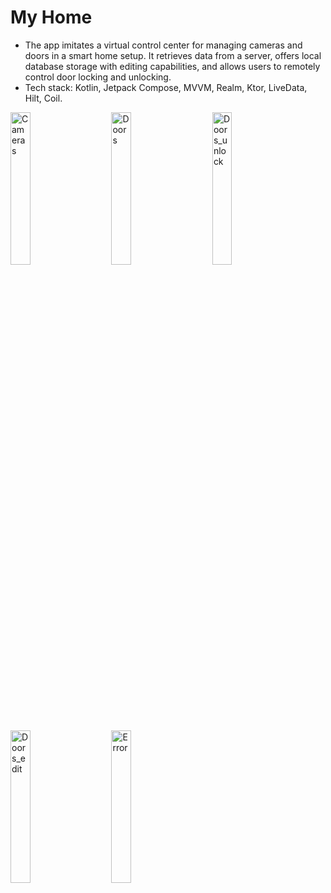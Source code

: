# My Home

-	The app imitates a virtual control center for managing cameras and doors in a smart home setup. It retrieves data from a server, offers local database storage with editing capabilities, and allows users to remotely control door locking and unlocking.
-	Tech stack: Kotlin, Jetpack Compose, MVVM, Realm, Ktor, LiveData, Hilt, Coil.

<p align="left">
  <img alt="Cameras" src="https://github.com/amirbek-ashirbek/my-home/assets/102574996/c4f1a40f-5d09-4f99-8c2f-acfe6ed83e29" width="25%" height = "25%">
&nbsp; &nbsp; &nbsp; &nbsp;
  <img alt="Doors" src="https://github.com/amirbek-ashirbek/my-home/assets/102574996/39851c8f-2517-41bb-b463-fb68b253f5c7" width="25%" height = "25%">
&nbsp; &nbsp; &nbsp; &nbsp;
  <img alt="Doors_unlock" src="https://github.com/amirbek-ashirbek/my-home/assets/102574996/a4e4cbfd-041b-458e-8d83-4d6a7a9a03f5" width="25%" height = "25%">  
</p>

<p align="left">
  <img alt="Doors_edit" src="https://github.com/amirbek-ashirbek/my-home/assets/102574996/c411a520-e40e-4edd-9eb5-267199e1d0f1" width="25%" height = "25%">
&nbsp; &nbsp; &nbsp; &nbsp;
  <img alt="Error" src="https://github.com/amirbek-ashirbek/my-home/assets/102574996/67b25d40-eb72-4a5a-be50-93dcb1dda4fc" width="25%" height = "25%">
</p>
